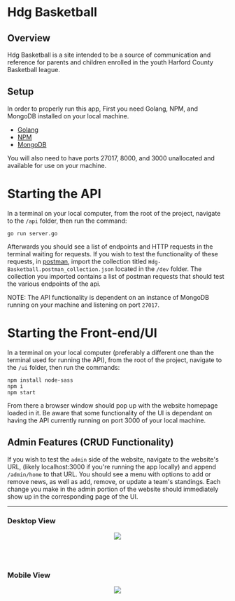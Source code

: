 # Hdg Basketball

## Overview
Hdg Basketball is a site intended to be a source of communication and reference for parents and children
enrolled in the youth Harford County Basketball league.

## Setup
In order to properly run this app, First you need Golang, NPM, and MongoDB installed on your local machine.
- [Golang](https://golang.org/doc/install)
- [NPM](https://www.npmjs.com/get-npm)
- [MongoDB](https://docs.mongodb.com/manual/installation/)

You will also need to have ports 27017, 8000, and 3000 unallocated and available for use on your machine.

# Starting the API
In a terminal on your local computer, from the root of the project, navigate to the `/api` folder, then run the command:
```
go run server.go
```

Afterwards you should see a list of endpoints and HTTP requests in the terminal waiting for requests. If you wish to test the functionality of these requests, in [postman](https://www.postman.com/downloads/), import the collection titled `Hdg-Basketball.postman_collection.json` located in the `/dev` folder. The collection you imported contains a list of postman requests that should test the various endpoints of the api.

NOTE: The API functionality is dependent on an instance of MongoDB running on your machine and listening on port `27017`.

# Starting the Front-end/UI
In a terminal on your local computer (preferably a different one than the terminal used for running the API), from the root of the project, navigate to the `/ui` folder, then run the commands:
```
npm install node-sass
npm i
npm start
```

From there a browser window should pop up with the website homepage loaded in it. Be aware that some functionality of the UI is dependant on having the API currently running on port 3000 of your local machine.

## Admin Features (CRUD Functionality)

If you wish to test the `admin` side of the website, navigate to the website's URL, (likely localhost:3000 if you're running the app locally) and append `/admin/home` to that URL. You should see a menu with options to add or remove news, as well as add, remove, or update a team's standings. Each change you make in the admin portion of the website should immediately show up in the corresponding page of the UI.
<br/>

--------------------------------

### Desktop View
<p align="center">
  <img src="https://user-images.githubusercontent.com/51220736/185450151-59020aa0-2859-4095-82db-1f5b02fbd63e.png" />
</p>

<br/><br/>

### Mobile View
<p align="center">
  <img src="https://user-images.githubusercontent.com/51220736/185450437-da9f693f-86ba-4281-8f47-1b58b086d9cf.png" />
</p>
